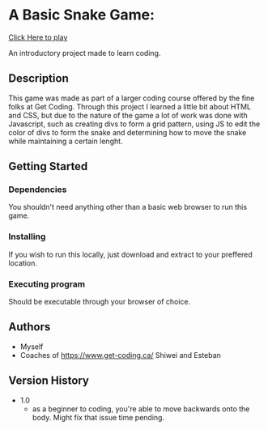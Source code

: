 # A Basic Snake Game:

<a href="https://valderhide.github.io/Snake-Game/" target="_blank">Click Here to play</a>

An introductory project made to learn coding.

## Description

This game was made as part of a larger coding course offered by the fine folks at Get Coding. Through this project I learned a little bit about HTML and CSS, but due to the nature of the game a lot of work was done with Javascript, such as creating divs to form a grid pattern, using JS to edit the color of divs to form the snake and determining how to move the snake while maintaining a certain lenght.

## Getting Started

### Dependencies

You shouldn't need anything other than a basic web browser to run this game. 

### Installing

If you wish to run this locally, just download and extract to your preffered location.

### Executing program

Should be executable through your browser of choice.


## Authors

* Myself
* Coaches of https://www.get-coding.ca/
  Shiwei and Esteban

## Version History

* 1.0
    * as a beginner to coding, you're able to move backwards onto the body. Might fix that issue time pending.
